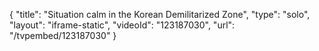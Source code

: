 {
    "title": "Situation calm in the Korean Demilitarized Zone",
    "type": "solo",
    "layout": "iframe-static",
    "videoId": "123187030",
    "url": "\/tvpembed\/123187030"
}